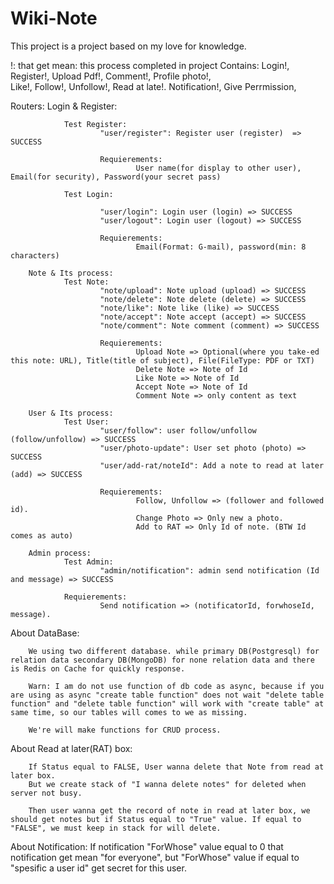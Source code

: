 # Wiki-Note
This project is a project based on my love for knowledge.

!: that get mean: this process completed in project
Contains: 
        Login!, 
        Register!, 
        Upload Pdf!, 
        Comment!, 
        Profile photo!,  
        Like!, 
        Follow!, 
        Unfollow!, 
        Read at late!.
        Notification!, 
        Give Perrmission,   



Routers:
        Login & Register:

                Test Register:
                        "user/register": Register user (register)  =>  SUCCESS

                        Requierements: 
                                User name(for display to other user), Email(for security), Password(your secret pass)
                
                Test Login: 

                        "user/login": Login user (login) => SUCCESS
                        "user/logout": Login user (logout) => SUCCESS
                        
                        Requierements: 
                                Email(Format: G-mail), password(min: 8 characters)
        
        Note & Its process:
                Test Note:
                        "note/upload": Note upload (upload) => SUCCESS
                        "note/delete": Note delete (delete) => SUCCESS
                        "note/like": Note like (like) => SUCCESS
                        "note/accept": Note accept (accept) => SUCCESS
                        "note/comment": Note comment (comment) => SUCCESS
                
                        Requierements:
                                Upload Note => Optional(where you take-ed this note: URL), Title(title of subject), File(FileType: PDF or TXT)
                                Delete Note => Note of Id
                                Like Note => Note of Id
                                Accept Note => Note of Id
                                Comment Note => only content as text  
       
        User & Its process: 
                Test User:
                        "user/follow": user follow/unfollow (follow/unfollow) => SUCCESS
                        "user/photo-update": User set photo (photo) => SUCCESS 
                        "user/add-rat/noteId": Add a note to read at later (add) => SUCCESS

                        Requierements: 
                                Follow, Unfollow => (follower and followed id).
                                Change Photo => Only new a photo.
                                Add to RAT => Only Id of note. (BTW Id comes as auto)

        Admin process:
                Test Admin:
                        "admin/notification": admin send notification (Id and message) => SUCCESS

                Requierements: 
                        Send notification => (notificatorId, forwhoseId, message).

About DataBase:

        We using two different database. while primary DB(Postgresql) for relation data secondary DB(MongoDB) for none relation data and there is Redis on Cache for quickly response.
        
        Warn: I am do not use function of db code as async, because if you are using as async "create table function" does not wait "delete table function" and "delete table function" will work with "create table" at same time, so our tables will comes to we as missing.

        We're will make functions for CRUD process.  


About Read at later(RAT) box:
       
        If Status equal to FALSE, User wanna delete that Note from read at later box. 
        But we create stack of "I wanna delete notes" for deleted when server not busy.
        
        Then user wanna get the record of note in read at later box, we should get notes but if Status equal to "True" value. If equal to "FALSE", we must keep in stack for will delete.


About Notification: 
        If notification "ForWhose" value equal to 0 that notification get mean "for everyone", but "ForWhose" value if equal to "spesific a user id" get secret for this user.